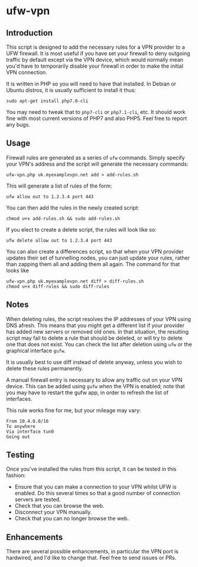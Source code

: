 ufw-vpn
=======

Introduction
------------

This script is designed to add the necessary rules for a VPN provider to a UFW firewall. It is
most useful if you have set your firewall to deny outgoing traffic by default except via the
VPN device, which would normally mean you'd have to temporarily disable your firewall in order
to make the initial VPN connection.

It is written in PHP so you will need to have that installed. In Debian or Ubuntu distros, it
is usually sufficient to install it thus:

    sudo apt-get install php7.0-cli

You may need to tweak that to `php7-cli` or `php7.1-cli`, etc. It should work fine with most
current versions of PHP7 and also PHP5. Feel free to report any bugs.

Usage
-----

Firewall rules are generated as a series of `ufw` commands. Simply specify your VPN's
address and the script will generate the necessary commands:

    ufw-vpn.php uk.myexamplevpn.net add > add-rules.sh

This will generate a list of rules of the form:

    ufw allow out to 1.2.3.4 port 443

You can then add the rules in the newly created script:

    chmod u+x add-rules.sh && sudo add-rules.sh

If you elect to create a delete script, the rules will look like so:

    ufw delete allow out to 1.2.3.4 port 443

You can also create a differences script, so that when your VPN provider updates their
set of tunnelling nodes, you can just update your rules, rather than zapping them all
and adding them all again. The command for that looks like

    ufw-vpn.php uk.myexamplevpn.net diff > diff-rules.sh
    chmod u+x diff-rules && sudo diff-rules

Notes
-----

When deleting rules, the script resolves the IP addresses of your VPN using DNS afresh. This
means that you might get a different list if your provider has added new servers or removed
old ones. In that situation, the resulting script may fail to delete a rule that should be
deleted, or will try to delete one that does not exist. You can check the list after deletion
using `ufw` or the graphical interface `gufw`.

It is usually best to use diff instead of delete anyway, unless you wish to delete
these rules permanently.

A manual firewall entry is necessary to allow any traffic out on your VPN device. This can
be added using `gufw` when the VPN is enabled; note that you may have to restart the gufw
app, in order to refresh the list of interfaces.

This rule works fine for me, but your mileage may vary:

    From 10.4.0.0/16
    To anywhere
    Via interface tun0
    Going out

Testing
-------

Once you've installed the rules from this script, it can be tested in this fashion:

* Ensure that you can make a connection to your VPN whilst UFW is enabled. Do this
  several times so that a good number of connection servers are tested.
* Check that you can browse the web.
* Disconnect your VPN manually.
* Check that you can no longer browse the web.

Enhancements
------------

There are several possible enhancements, in particular the VPN port is hardwired, and I'd like
to change that. Feel free to send issues or PRs.


